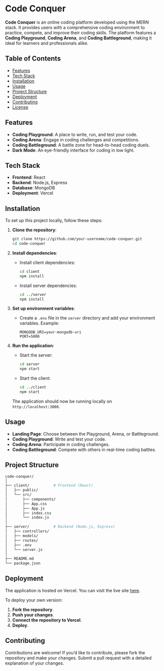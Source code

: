 # Code Conquer

**Code Conquer** is an online coding platform developed using the MERN stack. It provides users with a comprehensive coding environment to practice, compete, and improve their coding skills. The platform features a **Coding Playground**, **Coding Arena**, and **Coding Battleground**, making it ideal for learners and professionals alike.

## Table of Contents

- [Features](#features)
- [Tech Stack](#tech-stack)
- [Installation](#installation)
- [Usage](#usage)
- [Project Structure](#project-structure)
- [Deployment](#deployment)
- [Contributing](#contributing)
- [License](#license)

## Features

- **Coding Playground**: A place to write, run, and test your code.
- **Coding Arena**: Engage in coding challenges and competitions.
- **Coding Battleground**: A battle zone for head-to-head coding duels.
- **Dark Mode**: An eye-friendly interface for coding in low light.

## Tech Stack

- **Frontend**: React
- **Backend**: Node.js, Express
- **Database**: MongoDB
- **Deployment**: Vercel

## Installation

To set up this project locally, follow these steps:

1. **Clone the repository**:
   ```bash
   git clone https://github.com/your-username/code-conquer.git
   cd code-conquer
   ```

2. **Install dependencies**:
   - Install client dependencies:
     ```bash
     cd client
     npm install
     ```
   - Install server dependencies:
     ```bash
     cd ../server
     npm install
     ```

3. **Set up environment variables**:
   - Create a `.env` file in the `server` directory and add your environment variables. Example:
     ```env
     MONGODB_URI=your-mongodb-uri
     PORT=5000
     ```

4. **Run the application**:
   - Start the server:
     ```bash
     cd server
     npm start
     ```
   - Start the client:
     ```bash
     cd ../client
     npm start
     ```

   The application should now be running locally on `http://localhost:3000`.

## Usage

- **Landing Page**: Choose between the Playground, Arena, or Battleground.
- **Coding Playground**: Write and test your code.
- **Coding Arena**: Participate in coding challenges.
- **Coding Battleground**: Compete with others in real-time coding battles.

## Project Structure

```bash
code-conquer/
│
├── client/           # Frontend (React)
│   ├── public/
│   └── src/
│       ├── components/
│       ├── App.css
│       ├── App.js
│       ├── index.css
│       └── index.js
│
├── server/           # Backend (Node.js, Express)
│   ├── controllers/
│   ├── models/
│   ├── routes/
│   ├── .env
│   └── server.js
│
├── README.md
└── package.json
```

## Deployment

The application is hosted on Vercel. You can visit the live site [here](https://code-conquer.vercel.app/).

To deploy your own version:

1. **Fork the repository**.
2. **Push your changes**.
3. **Connect the repository to Vercel**.
4. **Deploy**.

## Contributing

Contributions are welcome! If you’d like to contribute, please fork the repository and make your changes. Submit a pull request with a detailed explanation of your changes.
